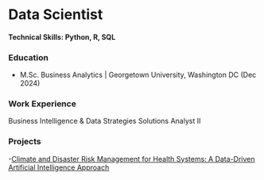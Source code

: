# Data Scientist

#### Technical Skills: Python, R, SQL

### Education
- M.Sc. Business Analytics | Georgetown University, Washington DC (Dec 2024)

### Work Experience
Business Intelligence & Data Strategies Solutions Analyst II

### Projects
-[Climate and Disaster Risk Management for Health Systems: A Data-Driven Artificial Intelligence Approach](https://github.com/mlb376/mabelbdavila.github.io/blob/main/Report_Colombia.pdf)
